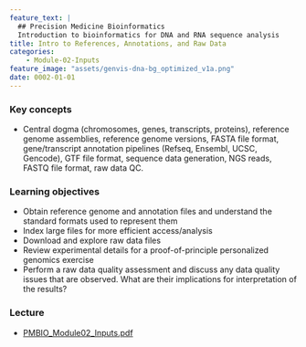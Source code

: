 ```yaml
---
feature_text: |
  ## Precision Medicine Bioinformatics
  Introduction to bioinformatics for DNA and RNA sequence analysis
title: Intro to References, Annotations, and Raw Data
categories:
    - Module-02-Inputs
feature_image: "assets/genvis-dna-bg_optimized_v1a.png"
date: 0002-01-01
---
```


### Key concepts
* Central dogma (chromosomes, genes, transcripts, proteins), reference genome assemblies, reference genome versions, FASTA file format, gene/transcript annotation pipelines (Refseq, Ensembl, UCSC, Gencode), GTF file format, sequence data generation, NGS reads, FASTQ file format, raw data QC.

### Learning objectives
* Obtain reference genome and annotation files and understand the standard formats used to represent them
* Index large files for more efficient access/analysis
* Download and explore raw data files
* Review experimental details for a proof-of-principle personalized genomics exercise
* Perform a raw data quality assessment and discuss any data quality issues that are observed. What are their implications for interpretation of the results?

### Lecture
* [PMBIO_Module02_Inputs.pdf](https://github.com/griffithlab/pmbio.org/raw/master/assets/lectures/PMBIO_Module02_Inputs.pdf)

